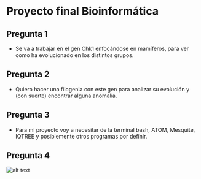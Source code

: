 # Proyecto final Bioinformática
## Pregunta 1
* Se va a trabajar en el gen Chk1 enfocándose en mamíferos, para ver como ha evolucionado en los distintos grupos.
## Pregunta 2
* Quiero hacer una filogenia con este gen para analizar su evolución y (con suerte) encontrar alguna anomalía.
## Pregunta 3
* Para mi proyecto voy a necesitar de la terminal bash, ATOM, Mesquite, IQTREE y posiblemente otros programas por definir.
## Pregunta 4


![alt text](https://es.wikipedia.org/wiki/CHEK1#/media/Archivo:Protein_CHEK1_PDB_1ia8.png)
